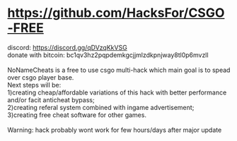 # https://github.com/HacksFor/CSGO-FREE
discord: https://discord.gg/qDVzqKkVSG<br />
donate with bitcoin: bc1qv3hz2pqpdemkgcjjmlzdkpnjway8tl0p6mvzll<br /><br />
NoNameCheats is a free to use csgo multi-hack which main goal is to spead over csgo player base.<br />
Next steps will be: <br />1)creating cheap/affordable variations of this hack with better performance and/or facit anticheat bypass; <br />2)creating referal system combined with ingame advertisement;<br /> 3)creating free cheat software for other games.<br /><br />Warning: hack probably wont work for few hours/days after major update
